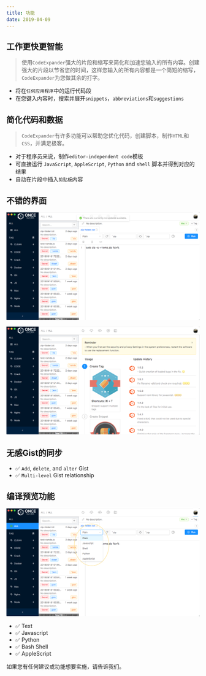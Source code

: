 ```yaml
---
title: 功能
date: 2019-04-09
---
```


## 工作更快更智能

> 使用`CodeExpander`强大的片段和缩写来简化和加速您输入的所有内容。创建强大的片段以节省您的时间，这样您输入的所有内容都是一个简短的缩写，`CodeExpander`为您做其余的打字。

* 将在`任何应用程序`中的运行代码段
* 在您键入内容时，搜索并展开`snippets`，`abbreviations`和`suggestions`

## 简化代码和数据

> `CodeExpander`有许多功能可以帮助您优化代码，创建脚本，制作`HTML`和`CSS`，并满足极客。

* 对于程序员来说，制作`editor-independent code`模板
* 可直接运行 `JavaScript`, `AppleScript`, `Python` and `shell` 脚本并得到对应的结果
* 自动在片段中插入`剪贴板`内容

## 不错的界面

![](./img/features-editing.png)

![](./img/features-intro.png)

## 无感Gist的同步

* ✅ `Add`, `delete`, and `alter` Gist
* ✅ `Multi-level` Gist relationship

## 编译预览功能

![](./img/features-language.png)

* ✅ Text
* ✅ Javascript
* ✅ Python
* ✅ Bash Shell
* ✅ AppleScript

 如果您有任何建议或功能想要实施，请告诉我们。



